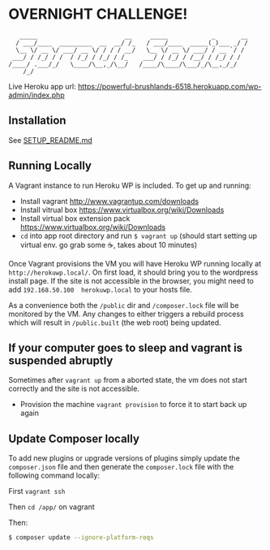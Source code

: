 OVERNIGHT CHALLENGE!
=========

```
   _____                        __     _____            _       __
  / ___/____  _________  __  __/ /_   / ___/____  _____(_)___ _/ /
  \__ \/ __ \/ ___/ __ \/ / / / __/   \__ \/ __ \/ ___/ / __ `/ / 
 ___/ / /_/ / /  / /_/ / /_/ / /_    ___/ / /_/ / /__/ / /_/ / /  
/____/ .___/_/   \____/\__,_/\__/   /____/\____/\___/_/\__,_/_/   
    /_/                                                                                                                 
```

Live Heroku app url: https://powerful-brushlands-6518.herokuapp.com/wp-admin/index.php

Installation
------------

See [SETUP_README.md](SETUP_README.md)


Running Locally
---------------

A Vagrant instance to run Heroku WP is included. To get up and running:
* Install vagrant http://www.vagrantup.com/downloads
* Install vitrual box https://www.virtualbox.org/wiki/Downloads 
* Install virtual box extension pack https://www.virtualbox.org/wiki/Downloads 
* `cd` into app root directory and run `$ vagrant up` (should start setting up virtual env. go grab some ☕, takes about 10 minutes)

Once Vagrant provisions the VM you will have Heroku WP running locally at `http://herokuwp.local/`. On first load, it should bring you to the wordpress install page. If the site is not accessible in the browser, you might need to add `192.168.50.100  herokuwp.local` to your hosts file.

As a convenience both the `/public` dir and `/composer.lock` file will be monitored by the VM. Any changes to either triggers a rebuild process which will result in `/public.built` (the web root) being updated.


If your computer goes to sleep and vagrant is suspended abruptly
----------------

Sometimes after `vagrant up` from a aborted state, the vm does not start correctly and the site is not accessible. 
* Provision the machine `vagrant provision` to force it to start back up again


Update Composer locally
----------------

To add new plugins or upgrade versions of plugins simply update the `composer.json` file and then generate the `composer.lock` file with the following command locally:

First `vagrant ssh`

Then `cd /app/` on vagrant

Then:

```bash
$ composer update --ignore-platform-reqs
```